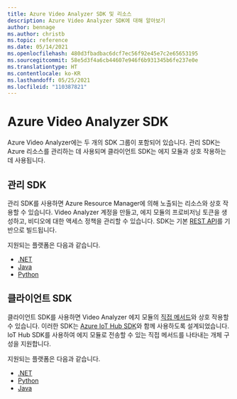 ```yaml
---
title: Azure Video Analyzer SDK 및 리소스
description: Azure Video Analyzer SDK에 대해 알아보기
author: bennage
ms.author: christb
ms.topic: reference
ms.date: 05/14/2021
ms.openlocfilehash: 480d3fbadbac6dcf7ec56f92e45e7c2e65653195
ms.sourcegitcommit: 58e5d3f4a6cb44607e946f6b931345b6fe237e0e
ms.translationtype: HT
ms.contentlocale: ko-KR
ms.lasthandoff: 05/25/2021
ms.locfileid: "110387821"
---
```

# <a name="azure-video-analyzer-sdks"></a>Azure Video Analyzer SDK

Azure Video Analyzer에는 두 개의 SDK 그룹이 포함되어 있습니다. 관리 SDK는 Azure 리소스를 관리하는 데 사용되며 클라이언트 SDK는 에지 모듈과 상호 작용하는 데 사용됩니다.

## <a name="management-sdks"></a>관리 SDK

관리 SDK를 사용하면 Azure Resource Manager에 의해 노출되는 리소스와 상호 작용할 수 있습니다. Video Analyzer 계정을 만들고, 에지 모듈의 프로비저닝 토큰을 생성하고, 비디오에 대한 액세스 정책을 관리할 수 있습니다. SDK는 기본 [REST API]를 기반으로 빌드됩니다.

지원되는 플랫폼은 다음과 같습니다.

- [.NET](https://aka.ms/ava/sdk/mgt/net)
- [Java](https://aka.ms/ava/sdk/mgt/java)
- [Python](https://aka.ms/ava/sdk/mgt/python)

## <a name="client-sdks"></a>클라이언트 SDK

클라이언트 SDK를 사용하면 Video Analyzer 에지 모듈의 [직접 메서드][docs-direct-methods]와 상호 작용할 수 있습니다. 이러한 SDK는 [Azure IoT Hub SDK][docs-iot-hub-sdks]와 함께 사용하도록 설계되었습니다. IoT Hub SDK를 사용하여 에지 모듈로 전송할 수 있는 직접 메서드를 나타내는 개체 구성을 지원합니다.

지원되는 플랫폼은 다음과 같습니다.

- [.NET](https://aka.ms/ava/sdk/client/net)
- [Python](https://aka.ms/ava/sdk/client/python)
- [Java](https://aka.ms/ava/sdk/client/java)

<!-- links -->
[docs-direct-methods]: direct-methods.md
[docs-iot-hub-sdks]: /azure/iot-hub/iot-hub-devguide-sdks

[REST API]: https://aka.ms/ava/api/rest

